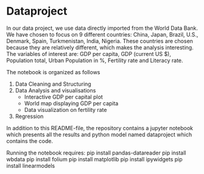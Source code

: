 # Dataproject

In our data project, we use data directly imported from the World Data Bank. We have chosen to focus on 9 different countries: China, Japan, Brazil, U.S., Denmark, Spain, Turkmenistan, India, Nigeria. These countries are chosen because they are relatively different, which makes the analysis interesting. The variables of interest are: GDP per capita, GDP (current US $), Population total, Urban Population in %, Fertility rate and Literacy rate.

The notebook is organized as follows

1. Data Cleaning and Structuring
2. Data Analysis and visualisations
    - Interactive GDP per capital plot
    - World map displaying GDP per capita
    - Data visualization on fertility rate
3. Regression


In addition to this README-file, the repository contains a jupyter notebook which presents all the results and python model named dataproject which contains the code. 


Running the notebook requires:
pip install pandas-datareader
pip install wbdata
pip install folium
pip install matplotlib 
pip install ipywidgets
pip install linearmodels 
